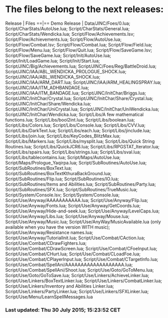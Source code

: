 # The files belong to the next releases:

Release | Files
==|==
Demo Release | Data/JINC/Foes/0.lua; Script/CharStats/AutoUse.lua; Script/CharStats/General.lua; Script/CharStats/Wendicka.lua; Script/Flow/Achievements.lsv; Script/Flow/Achievements.lua; Script/Flow/AutoUse.lua; Script/Flow/Combat.lsv; Script/Flow/Combat.lua; Script/Flow/Field.lua; Script/Flow/Menu.lua; Script/Flow/Quit.lua; Script/Flow/SaveGame.lsv; Script/Flow/SaveGame.lua; Script/Init/AutoUse.lua; Script/Init/LoadGame.lua; Script/Init/Start.lua; Script/JINC/Big/Achievements.lua; Script/JINC/Foes/Reg/BattleDroid.lua; Script/JINC/IAA/ABL_WENDICKA_PROLOGUE_SHOCK.lua; Script/JINC/IAA/ABL_WENDICKA_SHOCK.lua; Script/JINC/IAA/ARM_DART.lua; Script/JINC/IAA/ARM_HEALINGSPRAY.lua; Script/JINC/IAA/ITM_ADHBANDAGE.lua; Script/JINC/IAA/ITM_BANDAGE.lua; Script/JINC/InitChar/Briggs.lua; Script/JINC/InitChar/Crystal.lua; Script/JINC/InitChar/Share/Crystal.lua; Script/JINC/InitChar/Share/Wendicka.lua; Script/JINC/InitChar/UniCrystal.lua; Script/JINC/InitChar/UniWendicka.lua; Script/JINC/InitChar/Wendicka.lua; Script/Libs/A few mathematical functions.lua; Script/Libs/bool2int.lua; Script/Libs/boolean.lua; Script/Libs/Colors.lua; Script/Libs/Console.lua; Script/Libs/CVV.lua; Script/Libs/DarkText.lua; Script/Libs/each.lua; Script/Libs/jinclude.lua; Script/Libs/join.lua; Script/Libs/KeyCodes_BlitzMax.lua; Script/Libs/Markers.lua; Script/Libs/mysplit.lua; Script/Libs/Quick String Routines.lua; Script/Libs/QuickJCR6.lua; Script/Libs/RPGSTAT_Iterator.lua; Script/Libs/spairs.lua; Script/Libs/strings.lua; Script/Libs/sval.lua; Script/Libs/tablecontains.lua; Script/Maps/AutoUse.lua; Script/Maps/Prologue_Yaqirpa.lua; Script/SubRoutines/AutoUse.lua; Script/SubRoutines/BoxText.lua; Script/SubRoutines/BoxTextKthuraBackGround.lua; Script/SubRoutines/Flip.lua; Script/SubRoutines/IO.lua; Script/SubRoutines/Items and Abilities.lua; Script/SubRoutines/Party.lua; Script/SubRoutines/SFX.lua; Script/SubRoutines/TrueMusic.lua; Script/System/Console.lsv; Script/System/Console.lua; Script/Use/Anyway/AAAAAAAAAAA.lua; Script/Use/Anyway/Flip.lua; Script/Use/Anyway/Fonts.lua; Script/Use/Anyway/GetCoords.lua; Script/Use/Anyway/Hide-and-seek.lua; Script/Use/Anyway/LevelCaps.lua; Script/Use/Anyway/Libs.lua; Script/Use/Anyway/Mouse.lua; Script/Use/Anyway/Music.lua; Script/Use/AnyWay/MusicAvailable.lua (only available when you have the version WITH music); Script/Use/Anyway/Resistance names.lua; Script/Use/Anyway/TutorialInit.lua; Script/Use/Combat/CAction.lua; Script/Use/Combat/CDrawFighters.lua; Script/Use/Combat/CDrawScreen.lua; Script/Use/Combat/CFoeInput.lua; Script/Use/Combat/CHurt.lua; Script/Use/Combat/CLoadFoe.lua; Script/Use/Combat/CPlayerInput.lua; Script/Use/Combat/CTargetInfo.lua; Script/Use/Combat/SpellAni/AAAAAAAAAAAAAAAAAAA.lua; Script/Use/Combat/SpellAni/Shoot.lua; Script/Use/Goto/GoToMenu.lua; Script/Use/Goto/GoToSave.lua; Script/Use/Linkers/AchieveLinker.lua; Script/Use/Linkers/BoxTextLinker.lua; Script/Use/Linkers/CombatLinker.lua; Script/Use/Linkers/Inventory and Abilities Linker.lua; Script/Use/Linkers/PartyLinker.lua; Script/Use/Linkers/SFXLinker.lua; Script/Use/Menu/LearnSpellMessages.lua



### Last updated: Thu 30 July 2015; 15:23:52 CET
